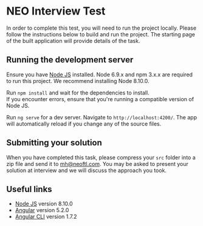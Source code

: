 # NEO Interview Test

In order to complete this test, you will need to run the project locally. 
Please follow the instructions below to build and run the project. 
The starting page of the built application will provide details of the task.

## Running the development server

Ensure you have [Node JS](https://nodejs.org) installed. 
Node 6.9.x and npm 3.x.x are required to run this project. 
We recommend installing Node 8.10.0.

Run `npm install` and wait for the dependencies to install. \
If you encounter errors, ensure that you're running a compatible version of Node JS.

Run `ng serve` for a dev server. Navigate to `http://localhost:4200/`. 
The app will automatically reload if you change any of the source files.

## Submitting your solution

When you have completed this task, please compress your `src` folder into a zip file
and send it to mh@neoftl.com.
You may be asked to present your solution at interview and we will discuss the approach you took.

## Useful links

* [Node JS](https://nodejs.org) version 8.10.0
* [Angular](https://angular.io/docs) version 5.2.0
* [Angular CLI](https://github.com/angular/angular-cli) version 1.7.2

